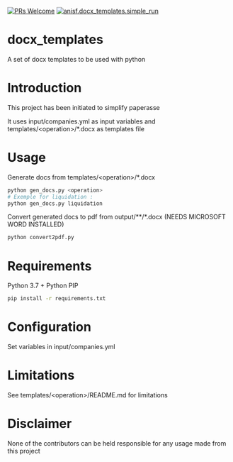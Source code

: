 [![PRs Welcome](https://img.shields.io/badge/PRs-welcome-brightgreen.svg?style=flat-square)](http://makeapullrequest.com) [![anisf.docx_templates.simple_run](https://github.com/anisf/docx_templates/actions/workflows/simple_run.yml/badge.svg)](https://github.com/anisf/docx_templates/actions/workflows/simple_run.yml)
# docx_templates
A set of docx templates to be used with python

# Introduction
This project has been initiated to simplify paperasse

It uses input/companies.yml as input variables and templates/\<operation\>/*.docx as templates file

# Usage
Generate docs from templates/\<operation\>/*.docx

```bash
python gen_docs.py <operation>
# Exemple for liquidation :
python gen_docs.py liquidation
```

Convert generated docs to pdf from output/\*\*/*.docx (NEEDS MICROSOFT WORD INSTALLED)

```bash
python convert2pdf.py
```
# Requirements
Python 3.7 + Python PIP

```bash
pip install -r requirements.txt
```
# Configuration
Set variables in input/companies.yml

# Limitations
See templates/\<operation\>/README.md for limitations
  
# Disclaimer
None of the contributors can be held responsible for any usage made from this project
